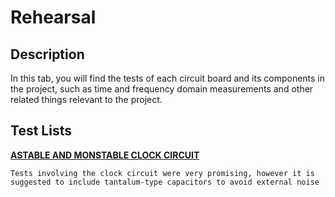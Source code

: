 **Rehearsal**
===============================

Description 
-------

In this tab, you will find the tests of each circuit board and its components in the project, such as time and frequency domain measurements and other related things relevant to the project. 


Test Lists 
-------

[**ASTABLE AND MONSTABLE CLOCK CIRCUIT**](https://github.com/aragonxpd154/8-bit-computer/tree/main/REHEARSAL/ASTABLE%20AND%20MONSTABLE%20CLOCK%20CIRCUIT)
    
    Tests involving the clock circuit were very promising, however it is suggested to include tantalum-type capacitors to avoid external noise



